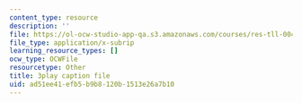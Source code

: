 ```yaml
---
content_type: resource
description: ''
file: https://ol-ocw-studio-app-qa.s3.amazonaws.com/courses/res-tll-004-stem-concept-videos-fall-2013/ad51ee41efb5b9b8120b1513e26a7b10_zRslv221V9c.srt
file_type: application/x-subrip
learning_resource_types: []
ocw_type: OCWFile
resourcetype: Other
title: 3play caption file
uid: ad51ee41-efb5-b9b8-120b-1513e26a7b10
---
```

